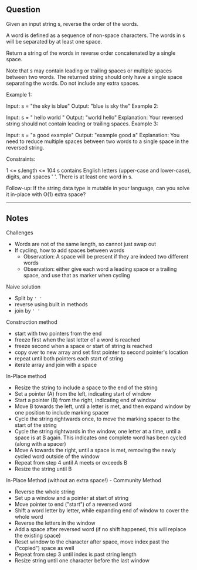 ## Question
Given an input string s, reverse the order of the words.

A word is defined as a sequence of non-space characters. The words in s will be separated by at least one space.

Return a string of the words in reverse order concatenated by a single space.

Note that s may contain leading or trailing spaces or multiple spaces between two words. The returned string should only have a single space separating the words. Do not include any extra spaces.

 

Example 1:

Input: s = "the sky is blue"
Output: "blue is sky the"
Example 2:

Input: s = "  hello world  "
Output: "world hello"
Explanation: Your reversed string should not contain leading or trailing spaces.
Example 3:

Input: s = "a good   example"
Output: "example good a"
Explanation: You need to reduce multiple spaces between two words to a single space in the reversed string.
 

Constraints:

1 <= s.length <= 104
s contains English letters (upper-case and lower-case), digits, and spaces ' '.
There is at least one word in s.
 

Follow-up: If the string data type is mutable in your language, can you solve it in-place with O(1) extra space?

---
## Notes
Challenges
- Words are not of the same length, so cannot just swap out
- If cycling, how to add spaces between words
    - Observation: A space will be present if they are indeed two different words
    - Observation: either give each word a leading space or a trailing space, and use that as marker when cycling

Naive solution
- Split by `' '`
- reverse using built in methods
- join by `' '`

Construction method
- start with two pointers from the end
- freeze first when the last letter of a word is reached
- freeze second when a space or start of string is reached
- copy over to new array and set first pointer to second pointer's location
- repeat until both pointers each start of string
- iterate array and join with a space

In-Place method
- Resize the string to include a space to the end of the string
- Set a pointer (A) from the left, indicating start of window
- Start a pointer (B) from the right, indicating end of window
- Move B towards the left, until a letter is met, and then expand window by one position to include marking spacer
- Cycle the string rightwards once, to move the marking spacer to the start of the string
- Cycle the string rightwards in the window, one letter at a time, until a space is at B again. This indicates one complete word has been cycled (along with a spacer)
- Move A towards the right, until a space is met, removing the newly cycled word outside of the window
- Repeat from step 4 until A meets or exceeds B
- Resize the string until B

In-Place Method (without an extra space!) - Community Method
- Reverse the whole string
- Set up a window and a pointer at start of string
- Move pointer to end ("start") of a reversed word
- Shift a word letter by letter, while expanding end of window to cover the whole word
- Reverse the letters in the window
- Add a space after reversed word (if no shift happened, this will replace the existing space)
- Reset window to the character after space, move index past the ("copied") space as well
- Repeat from step 3 until index is past string length
- Resize string until one character before the last window
